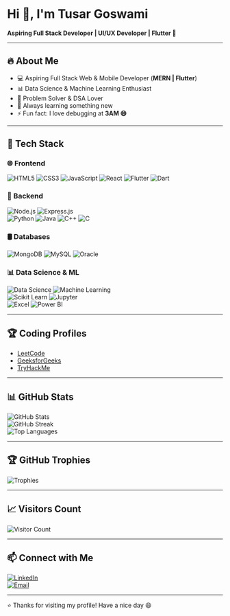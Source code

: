 # Hi 👋, I'm Tusar Goswami  
**Aspiring Full Stack Developer | UI/UX Developer | Flutter 🚀**

---

## 🔥 About Me
- 💻 Aspiring Full Stack Web & Mobile Developer (**MERN | Flutter**)  
- 📊 Data Science & Machine Learning Enthusiast  
- 🎯 Problem Solver & DSA Lover  
- 🌱 Always learning something new   
- ⚡ Fun fact: I love debugging at **3AM 😄**

---

## 🚀 Tech Stack

### 🌐 Frontend
![HTML5](https://img.shields.io/badge/-HTML5-E34F26?style=flat&logo=html5&logoColor=fff) 
![CSS3](https://img.shields.io/badge/-CSS3-1572B6?style=flat&logo=css3&logoColor=fff) 
![JavaScript](https://img.shields.io/badge/-JavaScript-F7DF1E?style=flat&logo=javascript&logoColor=000) 
![React](https://img.shields.io/badge/-React-61DAFB?style=flat&logo=react&logoColor=000) 
![Flutter](https://img.shields.io/badge/-Flutter-02569B?style=flat&logo=flutter&logoColor=fff) 
![Dart](https://img.shields.io/badge/-Dart-0175C2?style=flat&logo=dart&logoColor=fff)  

### 🔧 Backend
![Node.js](https://img.shields.io/badge/-Node.js-339933?style=flat&logo=node.js&logoColor=fff) 
![Express.js](https://img.shields.io/badge/-Express.js-000000?style=flat&logo=express&logoColor=fff)  
![Python](https://img.shields.io/badge/-Python-3776AB?style=flat&logo=python&logoColor=fff) 
![Java](https://img.shields.io/badge/-Java-007396?style=flat&logo=java&logoColor=fff) 
![C++](https://img.shields.io/badge/-C++-00599C?style=flat&logo=cplusplus&logoColor=fff) 
![C](https://img.shields.io/badge/-C-A8B9CC?style=flat&logo=c&logoColor=000)  

### 🛢️ Databases
![MongoDB](https://img.shields.io/badge/-MongoDB-47A248?style=flat&logo=mongodb&logoColor=fff) 
![MySQL](https://img.shields.io/badge/-MySQL-4479A1?style=flat&logo=mysql&logoColor=fff) 
![Oracle](https://img.shields.io/badge/-Oracle-F80000?style=flat&logo=oracle&logoColor=fff)  

### 📊 Data Science & ML
![Data Science](https://img.shields.io/badge/-Data%20Science-4B8BBE?style=flat) 
![Machine Learning](https://img.shields.io/badge/-Machine%20Learning-102230?style=flat)  
![Scikit Learn](https://img.shields.io/badge/-Scikit%20Learn-F7931E?style=flat&logo=scikit-learn&logoColor=fff) 
![Jupyter](https://img.shields.io/badge/-Jupyter-F37626?style=flat&logo=jupyter&logoColor=fff)  
![Excel](https://img.shields.io/badge/-Excel-217346?style=flat&logo=microsoft-excel&logoColor=fff) 
![Power BI](https://img.shields.io/badge/-Power%20BI-F2C811?style=flat&logo=power-bi&logoColor=000)  

---

## 🏆 Coding Profiles
- [LeetCode](https://leetcode.com/)  
- [GeeksforGeeks](https://www.geeksforgeeks.org/)  
- [TryHackMe](https://tryhackme.com/)  

---

## 📊 GitHub Stats
![GitHub Stats](https://github-readme-stats.vercel.app/api?username=Tusar2004&show_icons=true&theme=tokyonight)  
![GitHub Streak](https://github-readme-streak-stats.herokuapp.com/?user=Tusar2004&theme=tokyonight)  
![Top Languages](https://github-readme-stats.vercel.app/api/top-langs/?username=Tusar2004&layout=compact&theme=tokyonight)  

---

## 🏆 GitHub Trophies
![Trophies](https://github-profile-trophy.vercel.app/?username=Tusar2004&theme=tokyonight&no-frame=true&margin-w=5)

---

## 📈 Visitors Count
![Visitor Count](https://komarev.com/ghpvc/?username=Tusar2004&style=flat&color=blue)

---

## 📫 Connect with Me
[![LinkedIn](https://img.shields.io/badge/-LinkedIn-0A66C2?style=flat&logo=linkedin&logoColor=fff)](https://www.linkedin.com/)  
[![Email](https://img.shields.io/badge/-Email-D14836?style=flat&logo=gmail&logoColor=fff)](mailto:tusarg937@gmail.com)  

---

⭐ Thanks for visiting my profile! Have a nice day 😄
